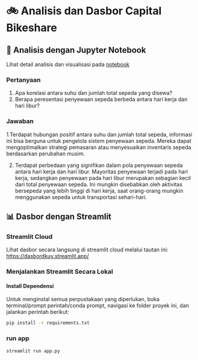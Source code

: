 # 🚲  Analisis dan Dasbor Capital Bikeshare

## 📝  Analisis dengan Jupyter Notebook

Lihat detail analisis dan visualisasi pada [notebook](https://colab.research.google.com/drive/1XfNXg2WmAXtFVu6Y_0b7vLM_Uiloy0On?usp=sharing) 

### Pertanyaan
1. Apa korelasi antara suhu dan jumlah total sepeda yang disewa?
2. Berapa peresentasi penyewaan sepeda berbeda antara hari kerja dan hari libur?

### Jawaban
1.Terdapat hubungan positif antara suhu dan jumlah total sepeda, informasi ini bisa berguna untuk pengelola sistem penyewaan sepeda. Mereka dapat mengoptimalkan strategi pemasaran atau menyesuaikan inventaris sepeda berdasarkan perubahan musim.

2. Terdapat perbedaan yang signifikan dalam pola penyewaan sepeda antara hari kerja dan hari libur. Mayoritas penyewaan terjadi pada hari kerja, sedangkan penyewaan pada hari libur merupakan sebagian kecil dari total penyewaan sepeda. Ini mungkin disebabkan oleh aktivitas bersepeda yang lebih tinggi di hari kerja, saat orang-orang mungkin menggunakan sepeda untuk transportasi sehari-hari.

## 📊 Dasbor dengan Streamlit
### Streamlit Cloud

Lihat dasbor secara langsung di streamlit cloud melalui tautan ini: https://dasbordkuy.streamlit.app/

### Menjalankan Streamlit Secara Lokal

#### Install Dependensi

Untuk menginstal semua perpustakaan yang diperlukan, buka terminal/prompt perintah/conda prompt, navigasi ke folder proyek ini, dan jalankan perintah berikut:

```bash
pip install -r requirements.txt
```
### run app
```bash
streamlit run app.py
```
